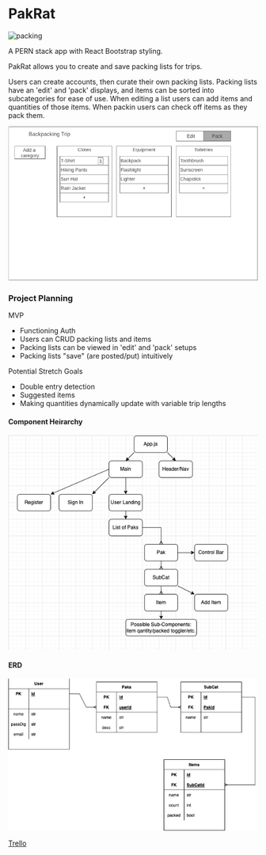 # PakRat

![packing](/assets/readme_images/packing.avif)

A PERN stack app with React Bootstrap styling.

PakRat allows you to create and save packing lists for trips.

Users can create accounts, then curate their own packing lists. Packing lists have an 'edit' and 'pack' displays, and items can be sorted into subcategories for ease of use. When editing a list users can add items and quantities of those items. When packin users can check off items as they pack them.

![page](/assets/readme_images/packinglist.png)




### Project Planning

MVP
* Functioning Auth
* Users can CRUD packing lists and items
* Packing lists can be viewed in 'edit' and 'pack' setups
* Packing lists "save" (are posted/put) intuitively

Potential Stretch Goals
* Double entry detection
* Suggested items
* Making quantities dynamically update with variable trip lengths

#### Component Heirarchy
![Components](/assets/readme_images/componentheir.png)

#### ERD
![ERD](/assets/readme_images/ERD.png)


[Trello](https://trello.com/b/9eEmMGTF/pakrat)